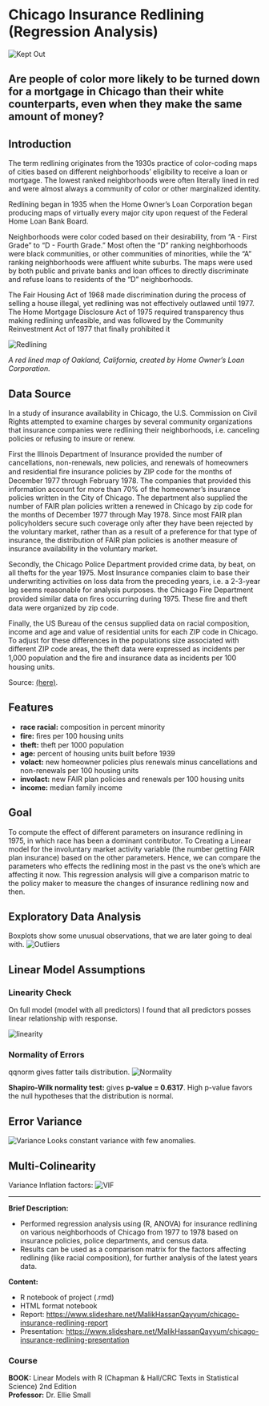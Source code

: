 # Chicago Insurance Redlining (Regression Analysis) 

![Kept Out](images\redlining-lead.jpg)

## Are people of color more likely to be turned down for a mortgage in Chicago than their white counterparts, even when they make the same amount of money?

## Introduction #
The term redlining originates from the 1930s practice of color-coding maps of cities based on different neighborhoods’ eligibility to receive a loan or mortgage. The lowest ranked neighborhoods were often literally lined in red and were almost always a community of color or other marginalized identity.

Redlining began in 1935 when the Home Owner’s Loan Corporation began producing maps of virtually every major city upon request of the Federal Home Loan Bank Board.

Neighborhoods were color coded based on their desirability, from “A - First Grade” to “D - Fourth Grade.” Most often the “D” ranking neighborhoods were black communities, or other communities of minorities, while the “A” ranking neighborhoods were affluent white suburbs.
The maps were used by both public and private banks and loan offices to directly discriminate and refuse loans to residents of the “D” neighborhoods.

The Fair Housing Act of 1968 made discrimination during the process of selling a house illegal, yet redlining was not effectively outlawed until 1977. The Home Mortgage Disclosure Act of 1975 required transparency thus making redlining unfeasible, and was followed by the Community Reinvestment Act of 1977 that finally prohibited it

![Redlining](images\redlining.png)

*A red lined map of Oakland, California, created by Home Owner’s Loan Corporation.*

## Data Source #

In a study of insurance availability in Chicago, the U.S. Commission on Civil Rights attempted to examine charges by several community organizations that insurance companies were redlining their neighborhoods, i.e. canceling policies or refusing to insure or renew.

First the Illinois Department of Insurance provided the number of cancellations, non-renewals, new policies, and renewals of homeowners and residential ﬁre insurance policies by ZIP code for the months of December 1977 through February 1978. The companies that provided this information account for more than 70% of the homeowner’s insurance policies written in the City of Chicago. The department also supplied the number of FAIR plan policies written a renewed in Chicago by zip code for the months of December 1977 through May 1978. Since most FAIR plan policyholders secure such coverage only after they have been rejected by the voluntary market, rather than as a result of a preference for that type of insurance, the distribution of FAIR plan policies is another measure of insurance availability in the voluntary market.

Secondly, the Chicago Police Department provided crime data, by beat, on all thefts for the year 1975. Most Insurance companies claim to base their underwriting activities on loss data from the preceding years, i.e. a 2-3-year lag seems reasonable for analysis purposes. the Chicago Fire Department provided similar data on ﬁres occurring during 1975. These ﬁre and theft data were organized by zip code.

Finally, the US Bureau of the census supplied data on racial composition, income and age and value of residential units for each ZIP code in Chicago. To adjust for these differences in the populations size associated with different ZIP code areas, the theft data were expressed as incidents per 1,000 population and the ﬁre and insurance data as incidents per 100 housing units.

Source: [(here)](https://rdrr.io/cran/faraway/man/chredlin.html).

## Features #

- **race racial:** composition in percent minority
- **fire:** ﬁres per 100 housing units
- **theft:** theft per 1000 population
- **age:** percent of housing units built before 1939
- **volact:** new homeowner policies plus renewals minus cancellations and non-renewals per 100 housing units
- **involact:** new FAIR plan policies and renewals per 100 housing units
- **income:** median family income

## Goal #
To compute the effect of different parameters on insurance redlining in 1975, in which race has been a dominant contributor. To Creating a Linear model for the involuntary market activity variable (the number getting FAIR plan insurance) based on the other parameters. Hence, we can compare the parameters who effects the redlining most in the past vs the one’s which are affecting it now. This regression analysis will give a comparison matric to the policy maker to measure the changes of insurance redlining now and then.  


## Exploratory Data Analysis #
Boxplots show some unusual observations, that we are later going to deal with.
![Outliers](images\boxplot1.png)


## Linear Model Assumptions ##
### Linearity Check
On full model (model with all predictors) I found that all predictors posses linear relationship with response.

![linearity](images\linearity.jpg)
### Normality of Errors 
qqnorm gives fatter tails distribution.
![Normality](images\qqnorm.jpg)

**Shapiro-Wilk normality test:** gives **p-value = 0.6317**. High p-value  favors the null hypotheses that the distribution is normal. 

## Error Variance ##
![Variance](images\errorvarience.jpg)
Looks constant variance with few anomalies.

## Multi-Colinearity ##
Variance Inflation factors:
![VIF](images\vif.jpg)


-----------------


**Brief Description:**
-	Performed regression analysis using (R, ANOVA) for insurance redlining on various neighborhoods of Chicago from 1977 to 1978 based on insurance policies, police departments, and census data.
-	Results can be used as a comparison matrix for the factors affecting redlining (like racial composition), for further analysis of the latest years data.


**Content:**

- R notebook of project (.rmd)
- HTML format notebook
- Report: https://www.slideshare.net/MalikHassanQayyum/chicago-insurance-redlining-report
- Presentation: https://www.slideshare.net/MalikHassanQayyum/chicago-insurance-redlining-presentation

### Course 
**BOOK:** Linear Models with R (Chapman & Hall/CRC Texts in Statistical Science) 2nd Edition<br>
**Professor:** Dr. Ellie Small<br>
<br>
